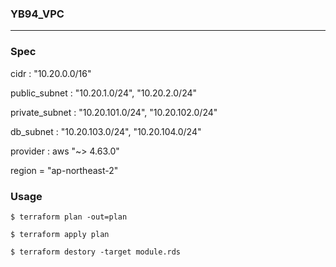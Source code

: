 ### YB94_VPC

-----------



### Spec

cidr : "10.20.0.0/16"

public_subnet : "10.20.1.0/24", "10.20.2.0/24"

private_subnet : "10.20.101.0/24", "10.20.102.0/24"

db_subnet : "10.20.103.0/24", "10.20.104.0/24"

provider : aws "~> 4.63.0"

region  = "ap-northeast-2"



### Usage

```
$ terraform plan -out=plan

$ terraform apply plan

$ terraform destory -target module.rds
```

